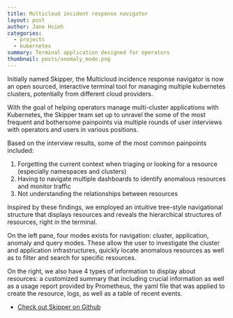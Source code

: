 ```yaml
---
title: Multicloud incident response navigator
layout: post
author: Jane Hsieh
categories:
  - projects
  - kubernetes
summary: Terminal application designed for operators
thumbnail: posts/anomaly_mode.png
---
```



Initially named Skipper, the Multicloud incidence response navigator is now an open sourced, interactive terminal tool for managing multiple kubernetes clusters, potentially from different cloud providers.

With the goal of helping operators manage multi-cluster applications with Kubernetes, the Skipper team set up to unravel the some of the most frequent and bothersome painpoints via multiple rounds of user interviews with operators and users in various positions.

Based on the interview results, some of the most common painpoints included:

1. Forgetting the current context when triaging or looking for a resource (especially namespaces and clusters)
2. Having to navigate multiple dashboards to identify anomalous resources and monitor traffic
3. Not understanding the relationships between resources

Inspired by these findings, we employed an intuitive tree-style navigational structure that displays resources and reveals the hierarchical structures of resources, right in the terminal.

On the left pane, four modes exists  for navigation: cluster, application, anomaly and query modes. These allow the user to investigate the cluster and application infrastructures, quickly locate anomalous resources as well as to filter and search for specific resources.



On the right, we also have 4 types of information to display about resources: a customized summary that including crucial information as well as a usage report provided by Prometheus, the yaml file that was applied to create the resource, logs, as well as a table of recent events.



- [Check out Skipper on Github](https://github.com/IBM/multicloud-incident-response-navigator)
